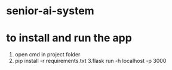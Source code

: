 # senior-ai-system
# to install and run the app
1. open cmd in project folder
2. pip install -r requirements.txt
3.flask run -h localhost -p 3000 
